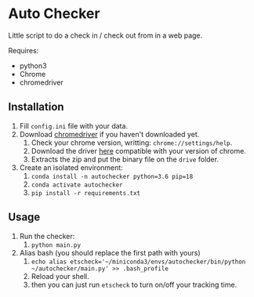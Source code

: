 # Auto Checker

Little script to do a check in / check out from in a web page.

Requires:

* python3
* Chrome
* chromedriver

## Installation

1. Fill `config.ini` file with your data.
1. Download [chromedriver](./driver/README.md) if you haven't downloaded yet.
    1. Check your chrome version, writting: `chrome://settings/help`.
    1. Download the driver [here](https://chromedriver.chromium.org/downloads) compatible with your version of chrome.
    1. Extracts the zip and put the binary file on the `drive` folder.
1. Create an isolated environment:
    1. `conda install -n autochecker python=3.6 pip=18`
    1. `conda activate autochecker`
    1. `pip install -r requirements.txt`

## Usage

1. Run the checker:
    1. `python main.py`
1. Alias bash (you should replace the first path with yours)
    1. `echo alias etscheck='~/miniconda3/envs/autochecker/bin/python ~/autochecker/main.py' >> .bash_profile`
    1. Reload your shell.
    1. then you can just run `etscheck` to turn on/off your tracking time.


